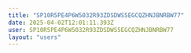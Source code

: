 ```yaml
---
title: "SP10R5PE4P6W5032R93ZDSDWS5EGCQZHNJBNRBW77"
date: 2025-04-02T12:01:11.393Z
user: SP10R5PE4P6W5032R93ZDSDWS5EGCQZHNJBNRBW77
layout: "users"
---
```

    